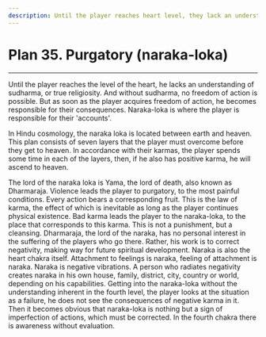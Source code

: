 ```yaml
---
description: Until the player reaches heart level, they lack an understanding of sudharma, or true religiosity. And without sudharma, no freedom of action is possible.
---
```


# Plan 35. Purgatory (naraka-loka)

---

Until the player reaches the level of the heart, he lacks an understanding of sudharma, or true religiosity. And without sudharma, no freedom of action is possible. But as soon as the player acquires freedom of action, he becomes responsible for their consequences. Naraka-loka is where the player is responsible for their 'accounts'.

In Hindu cosmology, the naraka loka is located between earth and heaven. This plan consists of seven layers that the player must overcome before they get to heaven. In accordance with their karmas, the player spends some time in each of the layers, then, if he also has positive karma, he will ascend to heaven.

The lord of the naraka loka is Yama, the lord of death, also known as Dharmaraja. Violence leads the player to purgatory, to the most painful conditions. Every action bears a corresponding fruit. This is the law of karma, the effect of which is inevitable as long as the player continues physical existence. Bad karma leads the player to the naraka-loka, to the place that corresponds to this karma. This is not a punishment, but a cleansing. Dharmaraja, the lord of the naraka, has no personal interest in the suffering of the players who go there. Rather, his work is to correct negativity, making way for future spiritual development. Naraka is also the heart chakra itself. Attachment to feelings is naraka, feeling of attachment is naraka. Naraka is negative vibrations. A person who radiates negativity creates naraka in his own house, family, district, city, country or world, depending on his capabilities. Getting into the naraka-loka without the understanding inherent in the fourth level, the player looks at the situation as a failure, he does not see the consequences of negative karma in it. Then it becomes obvious that naraka-loka is nothing but a sign of imperfection of actions, which must be corrected. In the fourth chakra there is awareness without evaluation.
